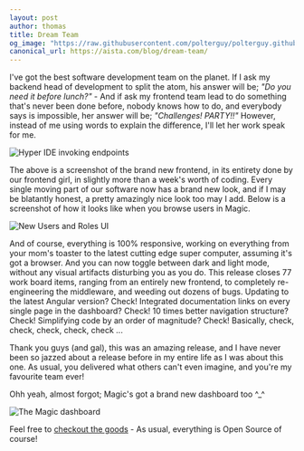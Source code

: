 ```yaml
---
layout: post
author: thomas
title: Dream Team
og_image: "https://raw.githubusercontent.com/polterguy/polterguy.github.io/master/images/og-dashboard.jpg"
canonical_url: https://aista.com/blog/dream-team/
---
```


I've got the best software development team on the planet. If I ask my backend head of development
to split the atom, his answer will be; _"Do you need it before lunch?"_ - And if ask my frontend team lead
to do something that's never been done before, nobody knows how to do, and everybody says is impossible,
her answer will be; _"Challenges! PARTY!!"_ However, instead of me using words to explain the difference,
I'll let her work speak for me.

![Hyper IDE invoking endpoints](https://raw.githubusercontent.com/polterguy/polterguy.github.io/master/images/hyper-ide-blog.jpg)

The above is a screenshot of the brand new frontend, in its entirety done by our frontend girl, in slightly
more than a week's worth of coding. Every single moving part of our software now has a brand new look, and
if I may be blatantly honest, a pretty amazingly nice look too may I add. Below is a screenshot of how it looks
like when you browse users in Magic.

![New Users and Roles UI](https://raw.githubusercontent.com/polterguy/polterguy.github.io/master/images/users-blog.jpg)

And of course, everything is 100% responsive, working on everything from your mom's toaster to the latest
cutting edge super computer, assuming it's got a browser. And you can now toggle between dark and light mode,
without any visual artifacts disturbing you as you do. This release closes 77 work board items, ranging from
an entirely new frontend, to completely re-engineering the middleware, and weeding out dozens of bugs.
Updating to the latest Angular version? Check! Integrated documentation links on every single page in the
dashboard? Check! 10 times better navigation structure? Check! Simplifying code by an order of magnitude? Check!
Basically, check, check, check, check, check ...

Thank you guys (and gal), this was an amazing release, and I have never been so jazzed about a release before
in my entire life as I was about this one. As usual, you delivered what others can't even imagine, and you're
my favourite team ever!

Ohh yeah, almost forgot; Magic's got a brand new dashboard too ^_^

![The Magic dashboard](https://raw.githubusercontent.com/polterguy/polterguy.github.io/master/images/og-dashboard.jpg)

Feel free to [checkout the goods](/tutorials/getting-started/) - As usual, everything is Open Source of course!
